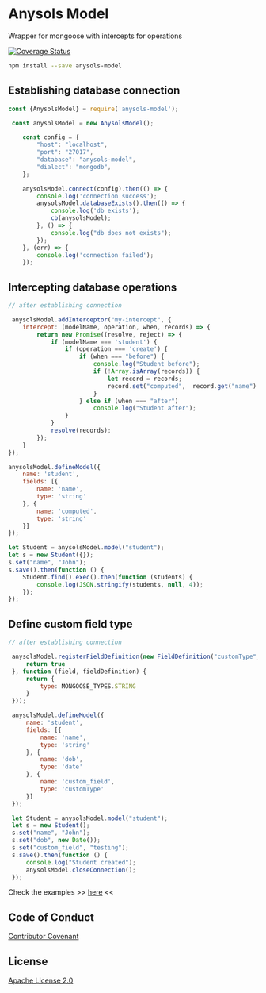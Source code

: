 # Anysols Model
Wrapper for mongoose with intercepts for operations

[![Coverage Status](https://coveralls.io/repos/github/anysols/anysols-model/badge.svg?branch=master)](https://coveralls.io/github/anysols/anysols-model?branch=master)

```bash
npm install --save anysols-model
```
## Establishing database connection
```js
const {AnysolsModel} = require('anysols-model');

 const anysolsModel = new AnysolsModel();

    const config = {
        "host": "localhost",
        "port": "27017",
        "database": "anysols-model",
        "dialect": "mongodb",
    };

    anysolsModel.connect(config).then(() => {
        console.log('connection success');
        anysolsModel.databaseExists().then(() => {
            console.log('db exists');
            cb(anysolsModel);
        }, () => {
            console.log("db does not exists");
        });
    }, (err) => {
        console.log('connection failed');
    });
```

## Intercepting database operations
```js
// after establishing connection

 anysolsModel.addInterceptor("my-intercept", {
    intercept: (modelName, operation, when, records) => {
        return new Promise((resolve, reject) => {
            if (modelName === 'student') {
                if (operation === 'create') {
                    if (when === "before") {
                        console.log("Student before");
                        if (!Array.isArray(records)) {
                            let record = records;
                            record.set("computed",  record.get("name") + " +++ computed");
                        }
                    } else if (when === "after")
                        console.log("Student after");
                }
            }
            resolve(records);
        });
    }
});

anysolsModel.defineModel({
    name: 'student',
    fields: [{
        name: 'name',
        type: 'string'
    }, {
        name: 'computed',
        type: 'string'
    }]
});

let Student = anysolsModel.model("student");
let s = new Student({});
s.set("name", "John");
s.save().then(function () {
    Student.find().exec().then(function (students) {
        console.log(JSON.stringify(students, null, 4));
    });
});
```

## Define custom field type
```js
// after establishing connection

 anysolsModel.registerFieldDefinition(new FieldDefinition("customType", field => {
     return true
 }, function (field, fieldDefinition) {
     return {
         type: MONGOOSE_TYPES.STRING
     }
 }));

 anysolsModel.defineModel({
     name: 'student',
     fields: [{
         name: 'name',
         type: 'string'
     }, {
         name: 'dob',
         type: 'date'
     }, {
         name: 'custom_field',
         type: 'customType'
     }]
 });

 let Student = anysolsModel.model("student");
 let s = new Student();
 s.set("name", "John");
 s.set("dob", new Date());
 s.set("custom_field", "testing");
 s.save().then(function () {
     console.log("Student created");
     anysolsModel.closeConnection();
 });
```

Check the examples >> [here](./examples) <<

## Code of Conduct
[Contributor Covenant](/CODE_OF_CONDUCT.md)

## License
[Apache License 2.0](/LICENSE)
